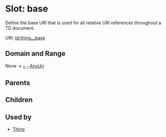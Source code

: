 
# Slot: base

Define the base URI that is used for all relative URI references throughout a TD document.

URI: [td:thing__base](https://www.w3.org/2019/wot/td#thing__base)


## Domain and Range

None &#8594;  <sub>0..1</sub> [AnyUri](types/AnyUri.md)

## Parents


## Children


## Used by

 * [Thing](Thing.md)
